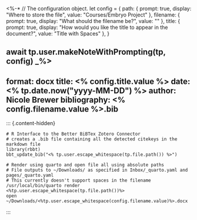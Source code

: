<%-*
// The configuration object.
let config = {
	path: {
		prompt: true,
		display: "Where to store the file",
		value: "Courses/Embryo Project"
    },
    filename: {
	    prompt: true,
	    display: "What should the filename be?",
	    value: ""
    },
    title: {
        prompt: true,
        display: "How would you like the title to appear in the document?",
        value: "Title with Spaces"
    },
}

await tp.user.makeNoteWithPrompting(tp, config)
_%>
---
format: docx
title: <% config.title.value %>
date: <% tp.date.now("yyyy-MM-DD") %>
author: Nicole Brewer
bibliography: <% config.filename.value %>.bib
---

::: {.content-hidden}
```run-r
# R Interface to the Better BiBTex Zotero Connector
# creates a .bib file containing all the detected citekeys in the markdown file
library(rbbt)
bbt_update_bib("<% tp.user.escape_whitespace(tp.file.path()) %>")
```

```run-shell
# Render using quarto and open file all using absolute paths
# File outputs to ~/Downloads/ as specified in Inbox/_quarto.yaml and pages/_quarto.yaml
# This currently doesn't support spaces in the filename 
/usr/local/bin/quarto render <%tp.user.escape_whitespace(tp.file.path())%>
open ~/Downloads/<%tp.user.escape_whitespace(config.filename.value)%>.docx
```
:::




